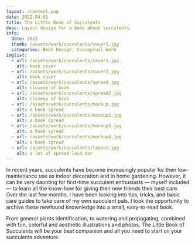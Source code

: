 ```yaml
---
layout: /content.pug
date: 2022-04-01
title: The Little Book of Succulents
desc: Layout design for a book about succulents.
info:
  date: 2022
  thumb: /assets/work/succulents/cover1.jpg
  categories: Book Design, Conceptual Work
imglist:
  - url: /assets/work/succulents/cover1.jpg
    alt: book cover
  - url: /assets/work/succulents/cover2.jpg
    alt: book cover
  - url: /assets/work/succulents/spread.jpg
    alt: closeup of book
  - url: /assets/work/succulents/spread2.jpg
    alt: closeup of book
  - url: /assets/work/succulents/mockup.jpg
    alt: a book spread
  - url: /assets/work/succulents/mockup2.jpg
    alt: a book spread
  - url: /assets/work/succulents/mockup3.jpg
    alt: a book spread
  - url: /assets/work/succulents/mockup4.jpg
    alt: a book spread
  - url: /assets/work/succulents/layout.jpg
    alt: a lot of spread laid out
---
```

In recent years, succulents have become increasingly popular for their low-maintenance use as indoor decoration and in home gardening. However, it can be very daunting for first-time succulent enthusiasts — myself included — to learn all the know-how for giving their new friends their best care. Over the last few months, I have been looking into tips, tricks, and basic care guides to take care of my own succulent pals. I took the opportunity to archive these newfound knownledge into a small, easy-to-read book.

From general plants identification, to watering and propagating, combined with fun, colorful and aesthetic illustrations and photos, The Little Book of Succulents will be your best companion and all you need to start on your succulents adventure.

